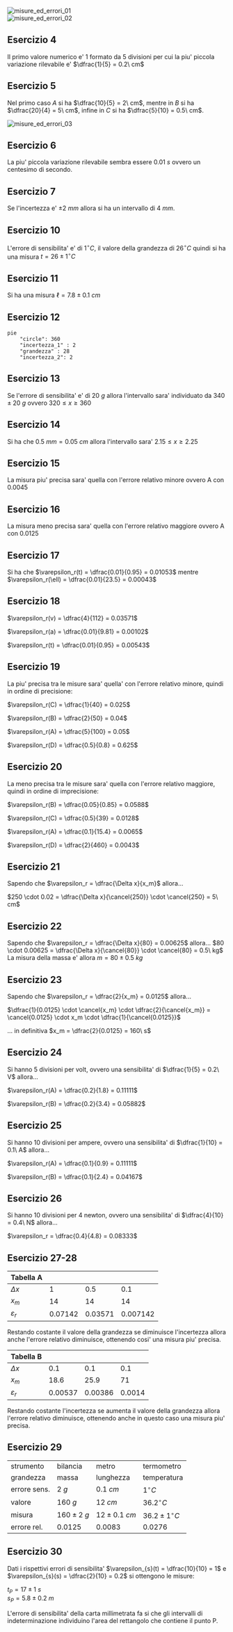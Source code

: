 ![misure_ed_errori_01](https://github.com/dennyb87/phoenomena/assets/7195133/a2ab5d46-e5e7-4972-9db9-992a29203c8b)  
![misure_ed_errori_02](https://github.com/dennyb87/phoenomena/assets/7195133/f6e78030-ef95-4d54-a354-6b864d757381)  

## Esercizio 4  

Il primo valore numerico e' 1 formato da 5 divisioni per cui la piu' piccola variazione rilevabile e' $\dfrac{1}{5} = 0.2\ cm$  

## Esercizio 5  

Nel primo caso $A$ si ha $\dfrac{10}{5} = 2\ cm$, mentre in $B$ si ha $\dfrac{20}{4} = 5\ cm$, infine in $C$ si ha $\dfrac{5}{10} = 0.5\ cm$.  

![misure_ed_errori_03](https://github.com/dennyb87/phoenomena/assets/7195133/1d062e2f-cf2e-4a5a-98d8-87c4bbf89e2b) 

## Esercizio 6  

La piu' piccola variazione rilevabile sembra essere $0.01\ s$ ovvero un centesimo di secondo.  

## Esercizio 7  

Se l'incertezza e' $\pm 2\ mm$ allora si ha un intervallo di $4\ mm$.  

## Esercizio 10  

L'errore di sensibilita' e' di $1^\circ C$, il valore della grandezza di $26^\circ C$ quindi si ha una misura $t = 26\pm 1^\circ C$  

## Esercizio 11  

Si ha una misura $\ell = 7.8\pm0.1\ cm$  

## Esercizio 12  

```mermaid
pie
    "circle": 360
    "incertezza_1" : 2
    "grandezza" : 28
    "incertezza_2": 2
```

## Esercizio 13  

Se l'errore di sensibilita' e' di $20\ g$ allora l'intervallo sara' individuato da $340\pm 20\ g$ ovvero $320 \le x \ge 360$  

## Esercizio 14  

Si ha che $0.5\ mm = 0.05\ cm$ allora l'intervallo sara' $2.15 \le x \ge 2.25$  

## Esercizio 15  

La misura piu' precisa sara' quella con l'errore relativo minore ovvero A con $0.0045$  

## Esercizio 16  

La misura meno precisa sara' quella con l'errore relativo maggiore ovvero A con $0.0125$  

## Esercizio 17  

Si ha che $\varepsilon_r(t) = \dfrac{0.01}{0.95} = 0.01053$ mentre $\varepsilon_r(\ell) = \dfrac{0.01}{23.5} = 0.00043$  

## Esercizio 18  

$\varepsilon_r(v) = \dfrac{4}{112} = 0.03571$  

$\varepsilon_r(a) = \dfrac{0.01}{9.81} = 0.00102$  

$\varepsilon_r(t) = \dfrac{0.01}{0.95} = 0.00543$  

## Esercizio 19  

La piu' precisa tra le misure sara' quella' con l'errore relativo minore, quindi in ordine di precisione:  

$\varepsilon_r(C) = \dfrac{1}{40} = 0.025$  

$\varepsilon_r(B) = \dfrac{2}{50} = 0.04$  

$\varepsilon_r(A) = \dfrac{5}{100} = 0.05$  

$\varepsilon_r(D) = \dfrac{0.5}{0.8} = 0.625$  

## Esercizio 20  

La meno precisa tra le misure sara' quella con l'errore relativo maggiore, quindi in ordine di imprecisione:  

$\varepsilon_r(B) = \dfrac{0.05}{0.85} = 0.0588$  

$\varepsilon_r(C) = \dfrac{0.5}{39} = 0.0128$  

$\varepsilon_r(A) = \dfrac{0.1}{15.4} = 0.0065$  

$\varepsilon_r(D) = \dfrac{2}{460} = 0.0043$  

## Esercizio 21  

Sapendo che $\varepsilon_r = \dfrac{\Delta x}{x_m}$ allora...  

$250 \cdot 0.02 = \dfrac{\Delta x}{\cancel{250}} \cdot \cancel{250} = 5\ cm$  

## Esercizio 22  

Sapendo che $\varepsilon_r = \dfrac{\Delta x}{80} = 0.00625$ allora... $80 \cdot 0.00625 = \dfrac{\Delta x}{\cancel{80}} \cdot \cancel{80} = 0.5\ kg$  
La misura della massa e' allora $m = 80\pm 0.5\ kg$  

## Esercizio 23  

Sapendo che $\varepsilon_r = \dfrac{2}{x_m} = 0.0125$ allora...  

$\dfrac{1}{0.0125} \cdot \cancel{x_m} \cdot \dfrac{2}{\cancel{x_m}} = \cancel{0.0125} \cdot x_m \cdot \dfrac{1}{\cancel{0.0125}}$  

... in definitiva $x_m = \dfrac{2}{0.0125} = 160\ s$  

## Esercizio 24  

Si hanno 5 divisioni per volt, ovvero una sensibilita' di $\dfrac{1}{5} = 0.2\ V$ allora...  

$\varepsilon_r(A) = \dfrac{0.2}{1.8} = 0.11111$  

$\varepsilon_r(B) = \dfrac{0.2}{3.4} = 0.05882$  

## Esercizio 25  

Si hanno 10 divisioni per ampere, ovvero una sensibilita' di $\dfrac{1}{10} = 0.1\ A$ allora...  

$\varepsilon_r(A) = \dfrac{0.1}{0.9} = 0.11111$  

$\varepsilon_r(B) = \dfrac{0.1}{2.4} = 0.04167$  

## Esercizio 26  

Si hanno 10 divisioni per 4 newton, ovvero una sensibilita' di $\dfrac{4}{10} = 0.4\ N$ allora...  

$\varepsilon_r = \dfrac{0.4}{4.8} = 0.08333$  

## Esercizio 27-28  

| Tabella A       |         |         |          |
| --------------- | ------- | ------- | -------- |
| $\Delta x$      | 1       | 0.5     | 0.1      |
| $x_m$           | 14      | 14      | 14       |
| $\varepsilon_r$ | 0.07142 | 0.03571 | 0.007142 |

Restando costante il valore della grandezza se diminuisce l'incertezza allora anche l'errore relativo diminuisce, ottenendo cosi' una misura piu' precisa.  

| Tabella B       |         |         |        |
| --------------- | ------- | ------- | ------ |
| $\Delta x$      | 0.1     | 0.1     | 0.1    |
| $x_m$           | 18.6    | 25.9    | 71     |
| $\varepsilon_r$ | 0.00537 | 0.00386 | 0.0014 |

Restando costante l'incertezza se aumenta il valore della grandezza allora l'errore relativo diminuisce, ottenendo anche in questo caso una misura piu' precisa.  

## Esercizio 29  

|              |               |                 |                     |
| ------------ | ------------- | --------------- | ------------------- |
| strumento    | bilancia      | metro           | termometro          |
| grandezza    | massa         | lunghezza       | temperatura         |
| errore sens. | $2\ g$        | $0.1\ cm$       | $1^\circ C$         |
| valore       | $160\ g$      | $12\ cm$        | $36.2^\circ C$      |
| misura       | $160\pm 2\ g$ | $12\pm 0.1\ cm$ | $36.2\pm 1^\circ C$ |
| errore rel.  | $0.0125$      | $0.0083$        | $0.0276$            |

## Esercizio 30  

Dati i rispettivi errori di sensibilita' $\varepsilon_{s}(t) = \dfrac{10}{10} = 1$ e $\varepsilon_{s}(s) = \dfrac{2}{10} = 0.2$ si ottengono le misure:  

$t_P = 17\pm 1\ s$  
$s_P = 5.8\pm 0.2\ m$

L'errore di sensibilita' della carta millimetrata fa si che gli intervalli di indeterminazione individuino l'area del rettangolo che contiene il punto P.  